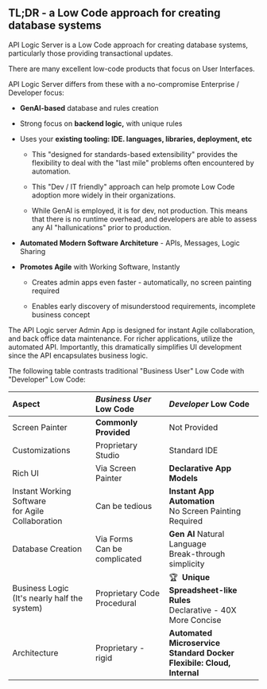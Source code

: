 ## TL;DR - a Low Code approach for creating database systems

API Logic Server is a Low Code approach for creating database systems, particularly those providing transactional updates.

There are many excellent low-code products that focus on User Interfaces.

API Logic Server differs from these with a no-compromise Enterprise / Developer focus:

* __GenAI-based__ database and rules creation

* Strong focus on __backend logic,__ with unique rules

* Uses your __existing tooling: IDE. languages, libraries, deployment, etc__

    * This "designed for standards-based extensibility" provides the flexibility to deal with the "last mile" problems often encountered by automation.

    * This "Dev / IT friendly" approach can help promote Low Code adoption more widely in their organizations.

    * While GenAI is employed, it is for dev, not production.  This means that there is no runtime overhead, and developers are able to assess any AI "hallunications" prior to production.

* __Automated Modern Software Architeture__ - APIs, Messages, Logic Sharing

* __Promotes Agile__ with Working Software, Instantly

    * Creates admin apps even faster - automatically, no screen painting required

    * Enables early discovery of misunderstood requirements, incomplete business concept

The API Logic server Admin App is designed for instant Agile collaboration, and back office data maintenance.  For richer applications, utilize the automated API.  Importantly, this dramatically simplifies UI development since the API encapsulates business logic.

The following table contrasts traditional "Business User" Low Code with "Developer" Low Code:

| **Aspect** | ***Business User* Low Code**  | ***Developer* Low Code** |
:-------|:-----------|:-----------|
| Screen Painter | **Commonly Provided** | Not Provided |
| Customizations | Proprietary Studio | Standard IDE |
| Rich UI | Via Screen Painter | **Declarative App Models** |
| Instant Working Software<br>for Agile Collaboration | Can be tedious | **Instant App Automation**<br>No Screen Painting Required |
| Database Creation | Via Forms <br>Can be complicated | **Gen AI** Natural Language<br>Break-through simplicity |
| Business Logic<br>(It's nearly half the system) | Proprietary Code<br>Procedural | :trophy:&nbsp;&nbsp;**Unique Spreadsheet-like Rules**<br>Declarative - 40X More Concise |
| Architecture | Proprietary - rigid | **Automated Microservice**<br>**Standard Docker**<br>**Flexibile: Cloud, Internal** |


